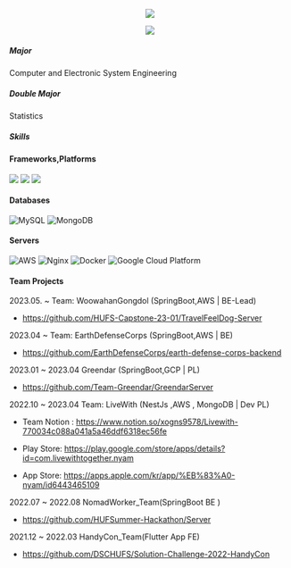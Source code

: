 

<!--
#### Version Control
![Git](https://img.shields.io/badge/git-%23F05033.svg?style=for-the-badge&logo=git&logoColor=white)
![GitHub](https://img.shields.io/badge/github-%23121011.svg?style=for-the-badge&logo=github&logoColor=white)


#### Languages
<p>
 <img src="https://img.shields.io/badge/java-007396?style=for-the-badge&logo=java&logoColor=white"> 
 <img src="https://img.shields.io/badge/typescript-%23007ACC.svg?style=for-the-badge&logo=typescript&logoColor=white"/>
  <img src="https://img.shields.io/badge/python-3670A0?style=for-the-badge&logo=python&logoColor=ffdd54"/>
  <img src="https://img.shields.io/badge/Kotlin-0095D5?style=for-the-badge&logo=Kotlin&logoColor=white"/>
</p>

![Firebase](https://img.shields.io/badge/firebase-%23039BE5.svg?style=for-the-badge&logo=firebase)

<img src="https://img.shields.io/badge/Flutter-02569B?style=for-the-badge&logo=Flutter&logoColor=white"/>

<p>
  👋&nbsp; Hi there! I'm <b>Back-End developer</b> skilled in SpringBoot(Java),NestJs,etc.🚀<br/>
  I have experienced in NestJs server development in Startup team and also SpringBoot Jpa development for summer hackathons and Flutter app development for Google Solution Challenge.<br/>
  For the past year, I'm participated in Google Developers Student Clubs HUFS(GDSCHUFS) as Member.<br/>
  Currently I'm Core Member of GDSCHUFS and Join in StartUp Team Live-with, I'm Interest in Growth of Team and Individual.<br/>
  <br/><br/>
  Nowadays give strength in a field of CleanArchitecture,CleanCode Based on fundamental of computer science .<br/>
  I enjoy SnowBoarding,BodyBuilding, sky and scuba dive and surf.  🏄<br/>
  I hope to develop for Better world. ✨ <br/><br/>
</p>

#### Statics & ML,DL
 <p>
   <img src="https://img.shields.io/badge/pandas-%23150458.svg?style=for-the-badge&logo=pandas&logoColor=white"/>
  <img src="https://img.shields.io/badge/TensorFlow-%23FF6F00.svg?style=for-the-badge&logo=TensorFlow&logoColor=white"/>
  <img src="https://img.shields.io/badge/r-%23276DC3.svg?style=for-the-badge&logo=r&logoColor=white"/>
 </p>

-->


<div align=center>

<a href="https://chosunghyun18.tistory.com/"><img src="https://img.shields.io/badge/My tech blog-A9BCF5?style=flat-square&logo=GitHub Sponsors&logoColor=white&link=https://chosunghyun18.tistory.com/"/>
</a> 
 
 <a href="https://hits.seeyoufarm.com"><img src="https://hits.seeyoufarm.com/api/count/incr/badge.svg?url=https%3A%2F%2Fgithub.com%2Fchosunghyun18&count_bg=%2379C83D&title_bg=%23555555&icon=&icon_color=%23E7E7E7&title=hits&edge_flat=false"/>
</a>
 
</div>


##### Major
Computer and Electronic System Engineering

##### Double Major
Statistics

##### Skills
#### Frameworks,Platforms
<p>
   <img src="https://img.shields.io/badge/Spring-6DB33F?style=for-the-badge&logo=Spring&logoColor=white"/>
   <img src="https://img.shields.io/badge/Spring Boot-6DB33F.svg?&style=for-the-badge&logo=Spring Boot&logoColor=white"/>
   <img src="https://img.shields.io/badge/nestjs-%23E0234E.svg?style=for-the-badge&logo=nestjs&logoColor=white"/>
   
</p>

#### Databases
![MySQL](https://img.shields.io/badge/mysql-4479A1?style=for-the-badge&logo=mysql&logoColor=white)
![MongoDB](https://img.shields.io/badge/MongoDB-%234ea94b.svg?style=for-the-badge&logo=mongodb&logoColor=white)


#### Servers
![AWS](https://img.shields.io/badge/AWS-%23FF9900.svg?style=for-the-badge&logo=amazon-aws&logoColor=white)
![Nginx](https://img.shields.io/badge/nginx-%23009639.svg?style=for-the-badge&logo=nginx&logoColor=white)
![Docker](https://img.shields.io/badge/docker-%230db7ed.svg?style=for-the-badge&logo=docker&logoColor=white)
![Google Cloud Platform](https://img.shields.io/badge/GCP-%234285F4.svg?style=for-the-badge&logo=google-cloud&logoColor=white)

#### Team Projects
2023.05. ~ Team: WoowahanGongdol (SpringBoot,AWS | BE-Lead)
- https://github.com/HUFS-Capstone-23-01/TravelFeelDog-Server

2023.04 ~ Team: EarthDefenseCorps (SpringBoot,AWS | BE)
- https://github.com/EarthDefenseCorps/earth-defense-corps-backend
 
2023.01 ~ 2023.04 Greendar (SpringBoot,GCP | PL)
- https://github.com/Team-Greendar/GreendarServer

2022.10 ~ 2023.04 Team: LiveWith (NestJs ,AWS , MongoDB | Dev PL) 
- Team Notion : https://www.notion.so/xogns9578/Livewith-770034c088a041a5a46ddf6318ec56fe

- Play Store: https://play.google.com/store/apps/details?id=com.livewithtogether.nyam

- App Store: https://apps.apple.com/kr/app/%EB%83%A0-nyam/id6443465109

2022.07 ~ 2022.08 NomadWorker_Team(SpringBoot BE ) 
- https://github.com/HUFSummer-Hackathon/Server

2021.12 ~ 2022.03 HandyCon_Team(Flutter App FE) 
- https://github.com/DSCHUFS/Solution-Challenge-2022-HandyCon
